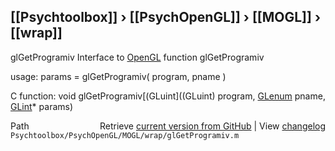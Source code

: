 ## [[Psychtoolbox]] &#8250; [[PsychOpenGL]] &#8250; [[MOGL]] &#8250; [[wrap]]

glGetProgramiv  Interface to [OpenGL](OpenGL) function glGetProgramiv  
  
usage:  params = glGetProgramiv( program, pname )  
  
C function:  void glGetProgramiv[(GLuint]((GLuint) program, [GLenum](GLenum) pname, [GLint](GLint)\* params)  




<div class="code_header" style="text-align:right;">
  <span style="float:left;">Path&nbsp;&nbsp;</span> <span class="counter">Retrieve <a href=
  "https://raw.github.com/Psychtoolbox-3/Psychtoolbox-3/beta/Psychtoolbox/PsychOpenGL/MOGL/wrap/glGetProgramiv.m">current version from GitHub</a> | View <a href=
  "https://github.com/Psychtoolbox-3/Psychtoolbox-3/commits/beta/Psychtoolbox/PsychOpenGL/MOGL/wrap/glGetProgramiv.m">changelog</a></span>
</div>
<div class="code">
  <code>Psychtoolbox/PsychOpenGL/MOGL/wrap/glGetProgramiv.m</code>
</div>

